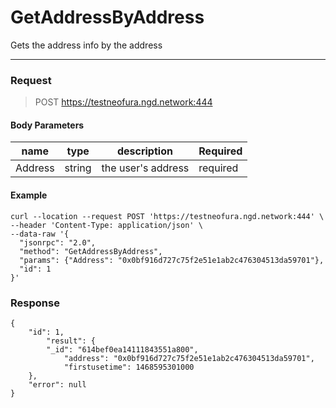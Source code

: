# GetAddressByAddress
Gets the address info by the address
<hr>

### Request

> POST https://testneofura.ngd.network:444

#### Body Parameters

|    name    | type | description |  Required |
| ---------- | --- |    ------    | -----|
| Address       | string|  the user's address| required|


#### Example
```
curl --location --request POST 'https://testneofura.ngd.network:444' \
--header 'Content-Type: application/json' \
--data-raw '{
  "jsonrpc": "2.0",
  "method": "GetAddressByAddress",
  "params": {"Address": "0x0bf916d727c75f2e51e1ab2c476304513da59701"},
  "id": 1
}'
```
### Response
```json5
{
    "id": 1,
        "result": {
        "_id": "614bef0ea14111843551a800",
            "address": "0x0bf916d727c75f2e51e1ab2c476304513da59701",
            "firstusetime": 1468595301000
    },
    "error": null
}
```
